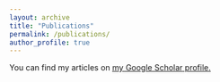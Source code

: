```yaml
---
layout: archive
title: "Publications"
permalink: /publications/
author_profile: true
---
```

You can find my articles on <u><a href="https://scholar.google.ca/citations?user=7cNHJ5EAAAAJ&hl=en">my Google Scholar profile</a>.</u>

<!--
{% if author.googlescholar %}
  You can also find my articles on <u><a href="{{author.googlescholar}}">my Google Scholar profile</a>.</u>
{% endif %}
-->
<!--
{% include base_path %}
-->
<!--
{% for post in site.publications reversed %}
  {% include archive-single.html %}
{% endfor %}
-->
